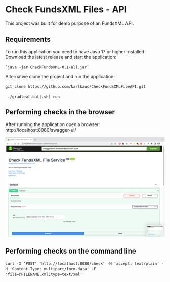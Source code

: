 # Check FundsXML Files - API

This project was built for demo purpose of an FundsXML API.

## Requirements

To run this application you need to have Java 17 or higher installed.
Download the latest release and start the application:

    `java -jar CheckFundsXML-0.1-all.jar`

Alternative clone the project and run the application:

`git clone https://github.com/karlkauc/CheckFundsXMLFileAPI.git`

` ./gradlew[.bat|.sh] run`

## Performing checks in the browser

After running the application open a browser: http://localhost:8080/swagger-ui/

![](img.png)

## Performing checks on the command line

`
curl -X 'POST'
'http://localhost:8080/check'
-H 'accept: text/plain'
-H 'Content-Type: multipart/form-data'
-F 'file=@FILENAME.xml;type=text/xml'
`


